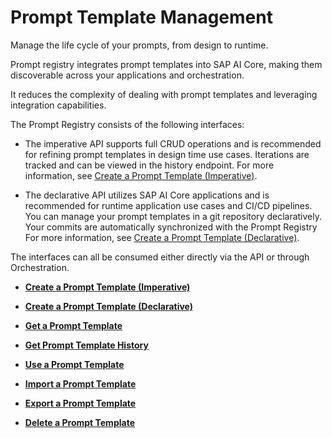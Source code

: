 <!-- loioe21c3e5855524ca9bdb7ce01642f3212 -->

# Prompt Template Management

Manage the life cycle of your prompts, from design to runtime.

Prompt registry integrates prompt templates into SAP AI Core, making them discoverable across your applications and orchestration.

It reduces the complexity of dealing with prompt templates and leveraging integration capabilities.

The Prompt Registry consists of the following interfaces:

-   The imperative API supports full CRUD operations and is recommended for refining prompt templates in design time use cases. Iterations are tracked and can be viewed in the history endpoint. For more information, see [Create a Prompt Template \(Imperative\)](create-a-prompt-template-imperative-92453a7.md).

-   The declarative API utilizes SAP AI Core applications and is recommended for runtime application use cases and CI/CD pipelines. You can manage your prompt templates in a git repository declaratively. Your commits are automatically synchronized with the Prompt Registry For more information, see [Create a Prompt Template \(Declarative\)](create-a-prompt-template-declarative-815def5.md).


The interfaces can all be consumed either directly via the API or through Orchestration.

-   **[Create a Prompt Template \(Imperative\)](create-a-prompt-template-imperative-92453a7.md "")**  

-   **[Create a Prompt Template \(Declarative\)](create-a-prompt-template-declarative-815def5.md "")**  

-   **[Get a Prompt Template](get-a-prompt-template-bc8cead.md "")**  

-   **[Get Prompt Template History](get-prompt-template-history-dc204cf.md "")**  

-   **[Use a Prompt Template](use-a-prompt-template-ebe1e30.md "")**  

-   **[Import a Prompt Template](import-a-prompt-template-b122148.md "")**  

-   **[Export a Prompt Template](export-a-prompt-template-3acef9b.md "")**  

-   **[Delete a Prompt Template](delete-a-prompt-template-f7566e3.md "")**  


